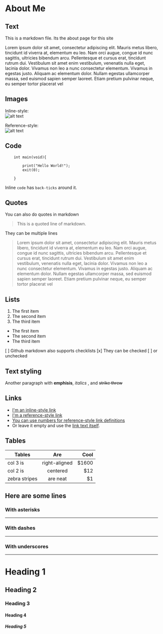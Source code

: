 # About Me

## Text
This is a markdown file. Its the about page for this site  


Lorem ipsum dolor sit amet, consectetur adipiscing elit. Mauris metus libero, tincidunt id viverra at, elementum eu leo. Nam orci augue,
congue id nunc sagittis, ultricies bibendum arcu. Pellentesque et cursus erat, tincidunt rutrum dui. Vestibulum sit amet enim vestibulum,
venenatis nulla eget, lacinia dolor. Vivamus non leo a nunc consectetur elementum. Vivamus in egestas justo. Aliquam ac elementum dolor.
Nullam egestas ullamcorper massa, sed euismod sapien semper laoreet. Etiam pretium pulvinar neque, eu semper tortor placerat vel

## Images

Inline-style:  
![alt text](https://www.zakwest.tech/images/links_images/blog_screenshot_square.png "Logo Title Text 1")

Reference-style:  
![alt text][logo]

[logo]: https://www.zakwest.tech/images/links_images/blog_screenshot_square.png "Logo Title Text 2"

## Code
```
    int main(void){

        print("Hello World!");
        exit(0);

    }
```
Inline `code` has `back-ticks` around it.

## Quotes
You can also do quotes in markdown
> This is a quoted line of markdown.

They can be multiple lines
> Lorem ipsum dolor sit amet, consectetur adipiscing elit. Mauris metus libero, tincidunt id viverra at, elementum eu leo. Nam orci augue, congue id nunc sagittis, ultricies bibendum arcu.
> Pellentesque et cursus erat, tincidunt rutrum dui. Vestibulum sit amet enim vestibulum, venenatis nulla eget, lacinia dolor. Vivamus non leo a nunc consectetur elementum. Vivamus in egestas justo.
> Aliquam ac elementum dolor. Nullam egestas ullamcorper massa, sed euismod sapien semper laoreet. Etiam pretium pulvinar neque, eu semper tortor placerat vel

## Lists

1. The first item
2. The second item
3. The third item

- The first item
- The second item
- The third item

[ ] Github markdown also supports checklists
[x] They can be checked
[ ] or unchecked

## Text styling

Another paragraph with **emphisis**, *italics* , and ~~strike threw~~

## Links

* [I'm an inline-style link](https://www.google.com)
* [I'm a reference-style link][Arbitrary case-insensitive reference text]
* [You can use numbers for reference-style link definitions][1]
* Or leave it empty and use the [link text itself].

[arbitrary case-insensitive reference text]: https://www.mozilla.org
[1]: http://slashdot.org
[link text itself]: http://www.reddit.com

## Tables

| Tables        | Are           | Cool  |
| ------------- |:-------------:| -----:|
| col 3 is      | right-aligned | $1600 |
| col 2 is      | centered      |   $12 |
| zebra stripes | are neat      |    $1 |


## Here are some lines
### With asterisks
***
### With dashes
---
### With underscores
___


# Heading 1
## Heading 2
### Heading 3
#### Heading 4
##### Heading 5
